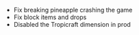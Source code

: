 * Fix breaking pineapple crashing the game
* Fix block items and drops
* Disabled the Tropicraft dimension in prod